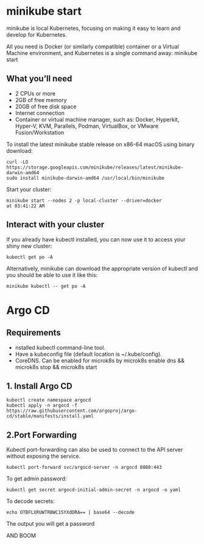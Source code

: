 # minikube start
minikube is local Kubernetes, focusing on making it easy to learn and develop for Kubernetes.

All you need is Docker (or similarly compatible) container or a Virtual Machine environment, and Kubernetes is a single command away: minikube start

## What you’ll need

* 2 CPUs or more
* 2GB of free memory
* 20GB of free disk space
* Internet connection
* Container or virtual machine manager, such as: Docker, Hyperkit, Hyper-V, KVM, Parallels, Podman, VirtualBox, or VMware Fusion/Workstation


To install the latest minikube stable release on x86-64 macOS using binary download:

```
curl -LO https://storage.googleapis.com/minikube/releases/latest/minikube-darwin-amd64
sudo install minikube-darwin-amd64 /usr/local/bin/minikube

```

Start your cluster:

```
minikube start --nodes 2 -p local-cluster --driver=docker                                                                                     at 03:41:22 AM

```

## Interact with your cluster

If you already have kubectl installed, you can now use it to access your shiny new cluster:

```
kubectl get po -A

```

Alternatively, minikube can download the appropriate version of kubectl and you should be able to use it like this:

```
minikube kubectl -- get po -A

```

# Argo CD

## Requirements
* nstalled kubectl command-line tool.
* Have a kubeconfig file (default location is ~/.kube/config).
* CoreDNS. Can be enabled for microk8s by microk8s enable dns && microk8s stop && microk8s start

## 1. Install Argo CD

```
kubectl create namespace argocd
kubectl apply -n argocd -f https://raw.githubusercontent.com/argoproj/argo-cd/stable/manifests/install.yaml

```

## 2.Port Forwarding
Kubectl port-forwarding can also be used to connect to the API server without exposing the service.

```
kubectl port-forward svc/argocd-server -n argocd 8080:443

```

To get admin password:

```
kubectl get secret argocd-initial-admin-secret -n argocd -o yaml

```

To decode secrets:
```
echo OTBFLXRUWTRBWC1SYXdDRA== | base64 --decode

```

The output you will get a password

AND BOOM
